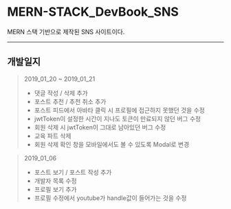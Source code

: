 # MERN-STACK_DevBook_SNS

MERN 스택 기반으로 제작된 SNS 사이트이다.

<hr/>

## 개발일지

> 2019_01_20 ~ 2019_01_21
> * 댓글 작성 / 삭제 추가
> * 포스트 추천 / 추천 취소 추가
> * 포스트 피드에서 아바타 클릭 시 프로필에 접근하지 못했던 것을 수정
> * jwtToken이 설정한 시간이 지나도 토큰이 만료되지 않던 버그 수정
> * 회원 삭제 시 jwtToken이 그대로 남아있던 버그 수정
> * 교육 파트 삭제
> * 회원 삭제 확인 창을 모바일에서도 볼 수 있도록 Modal로 변경

> 2019_01_06
> * 포스트 보기 / 포스트 작성 추가
> * 개발자 목록 수정
> * 프로필 보기 추가
> * 프로필 수정에서 youtube가 handle값이 들어가는 것을 수정